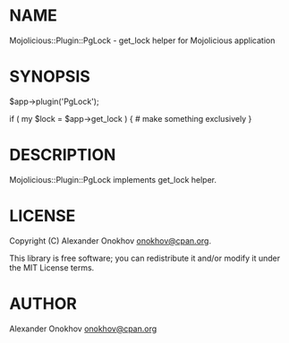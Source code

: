 # NAME

Mojolicious::Plugin::PgLock -  get_lock helper for Mojolicious application

# SYNOPSIS

  $app->plugin('PgLock');

  if ( my $lock = $app->get_lock ) {
    # make something exclusively
  }

# DESCRIPTION

Mojolicious::Plugin::PgLock implements get_lock helper.

# LICENSE

Copyright (C) Alexander Onokhov <onokhov@cpan.org>.

This library is free software; you can redistribute it and/or modify
it under the MIT License terms.

# AUTHOR

Alexander Onokhov <onokhov@cpan.org>

